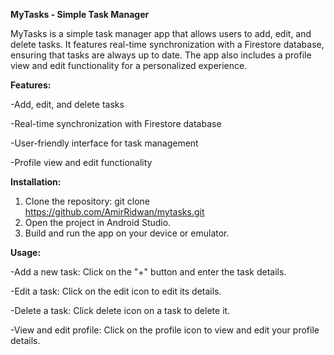 **MyTasks - Simple Task Manager**

MyTasks is a simple task manager app that allows users to add, edit, and delete tasks. It features real-time synchronization with a Firestore database, ensuring that tasks are always up to date. The app also includes a profile view and edit functionality for a personalized experience.

**Features:**

-Add, edit, and delete tasks

-Real-time synchronization with Firestore database

-User-friendly interface for task management

-Profile view and edit functionality

**Installation:**

1. Clone the repository: git clone https://github.com/AmirRidwan/mytasks.git
2. Open the project in Android Studio.
3. Build and run the app on your device or emulator.

**Usage:**

-Add a new task: Click on the "+" button and enter the task details.

-Edit a task: Click on the edit icon to edit its details.

-Delete a task: Click delete icon on a task to delete it.

-View and edit profile: Click on the profile icon to view and edit your profile details.
